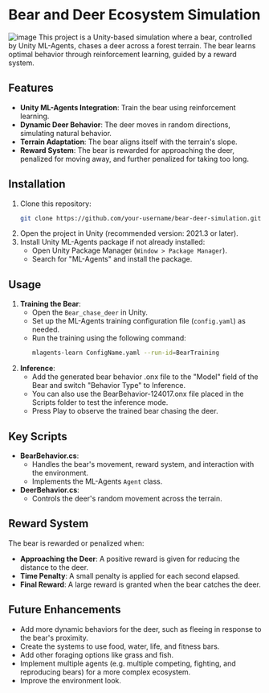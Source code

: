 
# Bear and Deer Ecosystem Simulation
  ![image](https://github.com/user-attachments/assets/9832287b-92d4-4e9b-b837-7e5f5a6fe4d8)
This project is a Unity-based simulation where a bear, controlled by Unity ML-Agents, chases a deer across a forest terrain. The bear learns optimal behavior through reinforcement learning, guided by a reward system.

## Features
- **Unity ML-Agents Integration**: Train the bear using reinforcement learning.
- **Dynamic Deer Behavior**: The deer moves in random directions, simulating natural behavior.
- **Terrain Adaptation**: The bear aligns itself with the terrain's slope.
- **Reward System**: The bear is rewarded for approaching the deer, penalized for moving away, and further penalized for taking too long.

## Installation
1. Clone this repository:
   ```bash
   git clone https://github.com/your-username/bear-deer-simulation.git
   ```
2. Open the project in Unity (recommended version: 2021.3 or later).
3. Install Unity ML-Agents package if not already installed:
   - Open Unity Package Manager (`Window > Package Manager`).
   - Search for "ML-Agents" and install the package.

## Usage
1. **Training the Bear**:
   - Open the `Bear_chase_deer` in Unity.
   - Set up the ML-Agents training configuration file (`config.yaml`) as needed.
   - Run the training using the following command:
     ```bash
     mlagents-learn ConfigName.yaml --run-id=BearTraining
     ```
2. **Inference**:
   - Add the generated bear behavior .onx file to the "Model" field of the Bear and switch "Behavior Type" to Inference.
   - You can also use the BearBehavior-124017.onx file placed in the Scripts folder to test the inference mode.
   - Press Play to observe the trained bear chasing the deer.

## Key Scripts
- **BearBehavior.cs**:
  - Handles the bear's movement, reward system, and interaction with the environment.
  - Implements the ML-Agents `Agent` class.
- **DeerBehavior.cs**:
  - Controls the deer's random movement across the terrain.

## Reward System
The bear is rewarded or penalized when:
- **Approaching the Deer**: A positive reward is given for reducing the distance to the deer.
- **Time Penalty**: A small penalty is applied for each second elapsed.
- **Final Reward**: A large reward is granted when the bear catches the deer.


## Future Enhancements
- Add more dynamic behaviors for the deer, such as fleeing in response to the bear's proximity.
- Create the systems to use food, water, life, and fitness bars.
- Add other foraging options like grass and fish.
- Implement multiple agents (e.g. multiple competing, fighting, and reproducing bears) for a more complex ecosystem.
- Improve the environment look.






